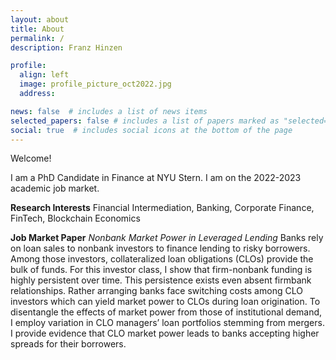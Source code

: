 ```yaml
---
layout: about
title: About
permalink: /
description: Franz Hinzen

profile:
  align: left
  image: profile_picture_oct2022.jpg
  address: 

news: false  # includes a list of news items
selected_papers: false # includes a list of papers marked as "selected={true}"
social: true  # includes social icons at the bottom of the page
---
```


Welcome!

I am a PhD Candidate in Finance at NYU Stern. I am on the 2022-2023 academic job market.

<b>Research Interests</b>
Financial Intermediation, Banking, Corporate Finance,
FinTech, Blockchain Economics


<b>Job Market Paper</b>
<em>Nonbank Market Power in Leveraged Lending</em>
Banks rely on loan sales to nonbank investors to finance lending to
risky borrowers. Among those investors, collateralized loan obligations (CLOs)
provide the bulk of funds. For this investor class, I show that firm-nonbank
funding is highly persistent over time. This persistence exists even absent firmbank
relationships. Rather arranging banks face switching costs among CLO
investors which can yield market power to CLOs during loan origination. To
disentangle the effects of market power from those of institutional demand, I
employ variation in CLO managers’ loan portfolios stemming from mergers.
I provide evidence that CLO market power leads to banks accepting higher
spreads for their borrowers.
